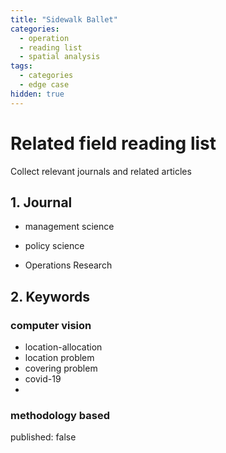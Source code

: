 ```yaml
---
title: "Sidewalk Ballet"
categories:
  - operation
  - reading list
  - spatial analysis
tags:
  - categories
  - edge case
hidden: true
---
```


# Related field reading list
Collect relevant journals and related articles

## 1. Journal

- management science
  
- policy science

- Operations Research


## 2. Keywords
### computer vision
- location-allocation
- location problem
- covering problem
- covid-19
- 
### methodology based

published: false
